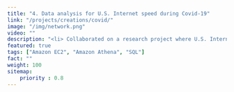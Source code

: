 ```yaml
---
title: "4. Data analysis for U.S. Internet speed during Covid-19"
link: "/projects/creations/covid/"
image: "/img/network.png"
video: ""
description: "<li> Collaborated on a research project where U.S. Internet speed during Covid-19 is evaluated based on the requirements of popular software for remote work. <li> Migrated all related data (geographic data, population, Internet speed) to cloud storage in columnar storage format, analyzed Internet speed of the whole country by SQL, and visualized Internet qualities in county level."
featured: true
tags: ["Amazon EC2", "Amazon Athena", "SQL"]
fact: ""
weight: 100
sitemap: 
    priority : 0.8
---
```


